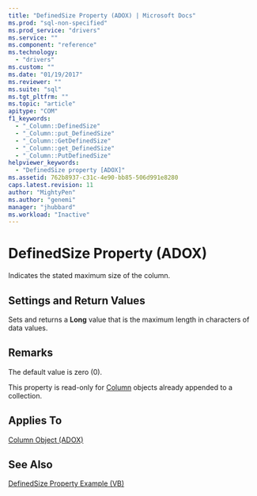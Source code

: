 ```yaml
---
title: "DefinedSize Property (ADOX) | Microsoft Docs"
ms.prod: "sql-non-specified"
ms.prod_service: "drivers"
ms.service: ""
ms.component: "reference"
ms.technology:
  - "drivers"
ms.custom: ""
ms.date: "01/19/2017"
ms.reviewer: ""
ms.suite: "sql"
ms.tgt_pltfrm: ""
ms.topic: "article"
apitype: "COM"
f1_keywords: 
  - "_Column::DefinedSize"
  - "_Column::put_DefinedSize"
  - "_Column::GetDefinedSize"
  - "_Column::get_DefinedSize"
  - "_Column::PutDefinedSize"
helpviewer_keywords: 
  - "DefinedSize property [ADOX]"
ms.assetid: 762b8937-c31c-4e90-bb85-506d991e8280
caps.latest.revision: 11
author: "MightyPen"
ms.author: "genemi"
manager: "jhubbard"
ms.workload: "Inactive"
---
```

# DefinedSize Property (ADOX)
Indicates the stated maximum size of the column.  
  
## Settings and Return Values  
 Sets and returns a **Long** value that is the maximum length in characters of data values.  
  
## Remarks  
 The default value is zero (0).  
  
 This property is read-only for [Column](../../../ado/reference/adox-api/column-object-adox.md) objects already appended to a collection.  
  
## Applies To  
 [Column Object (ADOX)](../../../ado/reference/adox-api/column-object-adox.md)  
  
## See Also  
 [DefinedSize Property Example (VB)](../../../ado/reference/adox-api/definedsize-property-example-vb.md)
